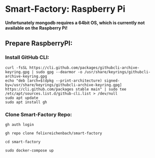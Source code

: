 # Smart-Factory: Raspberry Pi

**Unfortunately mongodb requires a 64bit OS, which is currently not available on the Raspberry Pi!**

## Prepare RaspberryPI:

### Install GitHub CLI:

```
curl -fsSL https://cli.github.com/packages/githubcli-archive-keyring.gpg | sudo gpg --dearmor -o /usr/share/keyrings/githubcli-archive-keyring.gpg
echo "deb [arch=$(dpkg --print-architecture) signed-by=/usr/share/keyrings/githubcli-archive-keyring.gpg] https://cli.github.com/packages stable main" | sudo tee /etc/apt/sources.list.d/github-cli.list > /dev/null
sudo apt update
sudo apt install gh
```

### Clone Smart-Factory Repo:

```
gh auth login

gh repo clone felixreichenbach/smart-factory

cd smart-factory

sudo docker-compose up

```

